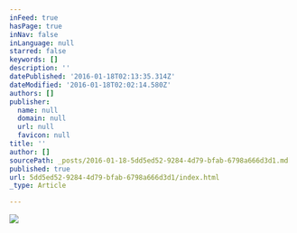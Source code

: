 ```yaml
---
inFeed: true
hasPage: true
inNav: false
inLanguage: null
starred: false
keywords: []
description: ''
datePublished: '2016-01-18T02:13:35.314Z'
dateModified: '2016-01-18T02:02:14.580Z'
authors: []
publisher:
  name: null
  domain: null
  url: null
  favicon: null
title: ''
author: []
sourcePath: _posts/2016-01-18-5dd5ed52-9284-4d79-bfab-6798a666d3d1.md
published: true
url: 5dd5ed52-9284-4d79-bfab-6798a666d3d1/index.html
_type: Article

---
```

![](https://the-grid-user-content.s3-us-west-2.amazonaws.com/a975cb0b-d0ba-41d1-b6a9-72a170f0d884.png)